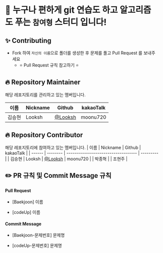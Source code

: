 # 👋 누구나 편하게 git 연습도 하고 알고리즘도 푸는 `참여형` 스터디 입니다!

## ✨ Contributing

- Fork 하여 `자신의 이름`으로 폴더를 생성한 후 문제를 풀고 Pull Request 를 보내주세요
  - ⭐ Pull Request 규칙 참고하기 ⭐

## 🔥 Repository Maintainer

해당 레포지토리를 관리하고 있는 멤버입니다.

| 이름   | Nickname | Github                               | kakaoTalk |
| ------ | -------- | ------------------------------------ | --------- |
| 김승현 | Looksh   | [@Looksh](https://github.com/Looksh) | moonu720  |

## 🔥 Repository Contributor

해당 레포지토리에 참여하고 있는 멤버입니다.
| 이름 | Nickname | Github | kakaoTalk |
| ------ | -------- | ------------------------------------ | --------- |
| 김승현 | Looksh | [@Looksh](https://github.com/Looksh) | moonu720 |
| 박종혁 |
| 조현주 |

## ✏️ PR 규칙 및 Commit Message 규칙

#### Pull Request

- [Baekjoon] 이름

- [codeUp] 이름

#### Commit Message

- [Baekjoon-문제번호] 문제명

- [codeUp-문제번호] 문제명
